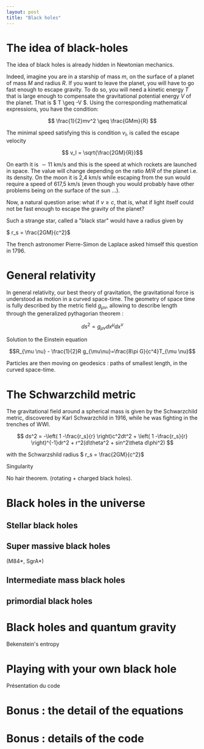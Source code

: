 ```yaml
---
layout: post
title: "Black holes"
---
```


# The idea of black-holes

The idea of black holes is already hidden in Newtonian mechanics. 

Indeed, imagine you are in a starship of mass $m$, on the surface of a planet of mass $M$ and radius $R$. If you want to leave the planet, you will have to go fast enough to escape gravity. To do so, you will need a kinetic energy $T$ that is large enough to compensate the gravitational potential energy $V$ of the planet. That is $ T \geq -V  $.
Using the corresponding mathematical expressions, you have the condition:

$$ \frac{1}{2}mv^2 \geq \frac{GMm}{R}  $$

The minimal speed satisfying this is condition $v_l$, is called the escape velocity

$$ v_l = \sqrt{\frac{2GM}{R}}$$

On earth it is $\sim 11$ km/s and this is the speed at which rockets are launched in space. The value will change depending on the ratio $M/R$ of the planet i.e. its density. On the moon it is 2,4 km/s while escaping from the sun would require a speed of 617,5 km/s (even though you would probably have other problems being on the surface of the sun ...).

Now, a natural question arise: what if $v \geq c$, that is, what if light itself could not be fast enough to escape the gravity of the planet?

Such a strange star, called a "black star" would have a radius given by

$ r_s = \frac{2GM}{c^2}$

The french astronomer Pierre-Simon de Laplace asked himself this question in 1796.

# General relativity

In general relativity, our best theory of gravitation, the gravitational force is understood as motion in a curved space-time. The geometry of space time is fully described by the metric field $g_{\mu\nu}$, allowing to describe length through the generalized pythagorian theorem :

$$ ds^2 = g_{\mu \nu}dx^\mu dx^\nu$$


Solution to the Einstein equation

$$R_{\mu \nu} - \frac{1}{2}R g_{\mu\nu}=\frac{8\pi G}{c^4}T_{\mu \nu}$$

Particles are then moving on geodesics : paths of smallest length, in the curved space-time.

# The Schwarzchild metric

The gravitational field around a spherical mass is given by the Schwarzchild metric, discovered by Karl Schwarzchild in 1916, while he was fighting in the trenches of WWI.

$$  ds^2 = -\left( 1 -\frac{r_s}{r} \right)c^2dt^2 + \left( 1 -\frac{r_s}{r} \right)^{-1}dr^2 + r^2(d\theta^2 + sin^2\theta d\phi^2) $$

with the Schwarzshild radius
$ r_s = \frac{2GM}{c^2}$

Singularity

No hair theorem. (rotating + charged black holes).

# Black holes in the universe

## Stellar black holes
## Super massive black holes 

(M84\*, SgrA\*)

## Intermediate mass black holes
## primordial black holes

# Black holes and quantum gravity

Bekenstein's entropy

# Playing with your own black hole

Présentation du code

# Bonus : the detail of the equations

# Bonus : details of the code
